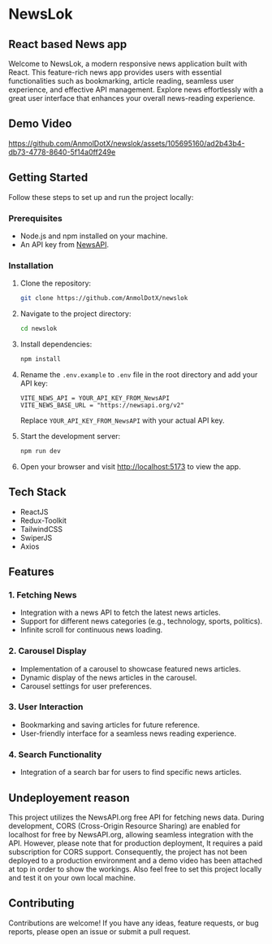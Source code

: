 # NewsLok

## React based News app

Welcome to NewsLok, a modern responsive news application built with React. This feature-rich news app provides users with essential functionalities such as bookmarking, article reading, seamless user experience, and effective API management. Explore news effortlessly with a great user interface that enhances your overall news-reading experience.

## Demo Video
https://github.com/AnmolDotX/newslok/assets/105695160/ad2b43b4-db73-4778-8640-5f14a0ff249e

## Getting Started

Follow these steps to set up and run the project locally:

### Prerequisites

- Node.js and npm installed on your machine.
- An API key from [NewsAPI](https://newsapi.org/).

### Installation

1. Clone the repository:

   ```bash
   git clone https://github.com/AnmolDotX/newslok
   ```

2. Navigate to the project directory:

   ```bash
   cd newslok
   ```

3. Install dependencies:

   ```bash
   npm install
   ```

4. Rename the `.env.example` to `.env` file in the root directory and add your API key:

   ```env
   VITE_NEWS_API = YOUR_API_KEY_FROM_NewsAPI
   VITE_NEWS_BASE_URL = "https://newsapi.org/v2"
   ```

   Replace `YOUR_API_KEY_FROM_NewsAPI` with your actual API key.

5. Start the development server:

   ```bash
   npm run dev
   ```

6. Open your browser and visit [http://localhost:5173](http://localhost:5173) to view the app.

## Tech Stack
- ReactJS
- Redux-Toolkit
- TailwindCSS
- SwiperJS
- Axios

## Features

### 1. Fetching News

- Integration with a news API to fetch the latest news articles.
- Support for different news categories (e.g., technology, sports, politics).
- Infinite scroll for continuous news loading.

### 2. Carousel Display

- Implementation of a carousel to showcase featured news articles.
- Dynamic display of the news articles in the carousel.
- Carousel settings for user preferences.

### 3. User Interaction

- Bookmarking and saving articles for future reference.
- User-friendly interface for a seamless news reading experience.

### 4. Search Functionality

- Integration of a search bar for users to find specific news articles.

## Undeployement reason
This project utilizes the NewsAPI.org free API for fetching news data. During development, CORS (Cross-Origin Resource Sharing) are enabled for localhost for free by NewsAPI.org, allowing seamless integration with the API. However, please note that for production deployment, It requires a paid subscription for CORS support. Consequently, the project has not been deployed to a production environment and a demo video has been attached at top in order to show the workings. Also feel free to set this project locally and test it on your own local machine.


## Contributing

Contributions are welcome! If you have any ideas, feature requests, or bug reports, please open an issue or submit a pull request.
